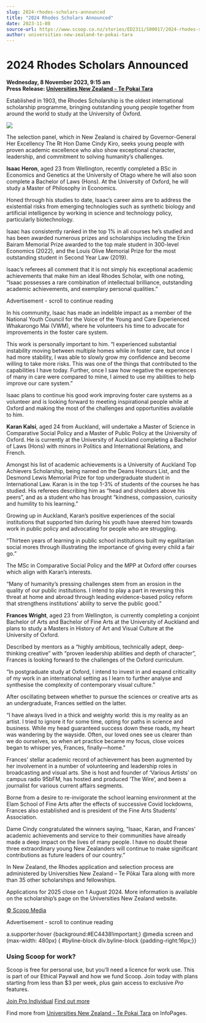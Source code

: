 ```yaml
---
slug: 2024-rhodes-scholars-announced
title: "2024 Rhodes Scholars Announced"
date: 2023-11-08
source-url: https://www.scoop.co.nz/stories/ED2311/S00017/2024-rhodes-scholars-announced.htm
author: universities-new-zealand-te-pokai-tara
---
```

2024 Rhodes Scholars Announced
==============================

**Wednesday, 8 November 2023, 9:15 am**  
**Press Release: [Universities New Zealand - Te Pokai Tara](https://info.scoop.co.nz/Universities_New_Zealand_-_Te_Pokai_Tara)**

Established in 1903, the Rhodes Scholarship is the oldest international scholarship programme, bringing outstanding young people together from around the world to study at the University of Oxford.

![](https://img.scoop.co.nz/stories/images/2311/qk6i4ydlcmtki0xq.jpg)

The selection panel, which in New Zealand is chaired by Governor-General Her Excellency The Rt Hon Dame Cindy Kiro, seeks young people with proven academic excellence who also show exceptional character, leadership, and commitment to solving humanity’s challenges.

**Isaac Heron**, aged 23 from Wellington, recently completed a BSc in Economics and Genetics at the University of Otago where he will also soon complete a Bachelor of Laws (Hons). At the University of Oxford, he will study a Master of Philosophy in Economics.

Honed through his studies to date, Isaac’s career aims are to address the existential risks from emerging technologies such as synthetic biology and artificial intelligence by working in science and technology policy, particularly biotechnology.

Isaac has consistently ranked in the top 1% in all courses he’s studied and has been awarded numerous prizes and scholarships including the Erkin Bairam Memorial Prize awarded to the top male student in 300-level Economics (2022), and the Louis Olive Memorial Prize for the most outstanding student in Second Year Law (2019).

Isaac’s referees all comment that it is not simply his exceptional academic achievements that make him an ideal Rhodes Scholar, with one noting, “Isaac possesses a rare combination of intellectual brilliance, outstanding academic achievements, and exemplary personal qualities.”

Advertisement - scroll to continue reading





In his community, Isaac has made an indelible impact as a member of the National Youth Council for the Voice of the Young and Care Experienced Whakarongo Mai (VWM), where he volunteers his time to advocate for improvements in the foster care system.

This work is personally important to him. “I experienced substantial instability moving between multiple homes while in foster care, but once I had more stability, I was able to slowly grow my confidence and become willing to take more risks. This was one of the things that contributed to the capabilities I have today. Further, once I saw how negative the experiences of many in care were compared to mine, I aimed to use my abilities to help improve our care system.”

Isaac plans to continue his good work improving foster care systems as a volunteer and is looking forward to meeting inspirational people while at Oxford and making the most of the challenges and opportunities available to him.

  
**Karan Kalsi**, aged 24 from Auckland, will undertake a Master of Science in Comparative Social Policy and a Master of Public Policy at the University of Oxford. He is currently at the University of Auckland completing a Bachelor of Laws (Hons) with minors in Politics and International Relations, and French.

Amongst his list of academic achievements is a University of Auckland Top Achievers Scholarship, being named on the Deans Honours List, and the Desmond Lewis Memorial Prize for top undergraduate student in International Law. Karan is in the top 1-3% of students of the courses he has studied. His referees describing him as “head and shoulders above his peers”, and as a student who has brought “kindness, compassion, curiosity and humility to his learning.”

Growing up in Auckland, Karan’s positive experiences of the social institutions that supported him during his youth have steered him towards work in public policy and advocating for people who are struggling.

“Thirteen years of learning in public school institutions built my egalitarian social mores through illustrating the importance of giving every child a fair go.”

The MSc in Comparative Social Policy and the MPP at Oxford offer courses which align with Karan’s interests.

“Many of humanity’s pressing challenges stem from an erosion in the quality of our public institutions. I intend to play a part in reversing this threat at home and abroad through leading evidence-based policy reform that strengthens institutions’ ability to serve the public good.”

  
**Frances Wright**, aged 23 from Wellington, is currently completing a conjoint Bachelor of Arts and Bachelor of Fine Arts at the University of Auckland and plans to study a Masters in History of Art and Visual Culture at the University of Oxford.

Described by mentors as a “highly ambitious, technically adept, deep-thinking creative” with “proven leadership abilities and depth of character”, Frances is looking forward to the challenges of the Oxford curriculum.

“In postgraduate study at Oxford, I intend to invest in and expand criticality of my work in an international setting as I learn to further analyse and synthesise the complexity of contemporary visual culture.”

After oscillating between whether to pursue the sciences or creative arts as an undergraduate, Frances settled on the latter.

“I have always lived in a thick and weighty world: this is my reality as an artist. I tried to ignore it for some time, opting for paths in science and business. While my head guaranteed success down these roads, my heart was wandering by the wayside. Often, our loved ones see us clearer than we do ourselves, so when art practice became my focus, close voices began to whisper yes, Frances, finally—home.”

Frances’ stellar academic record of achievement has been augmented by her involvement in a number of volunteering and leadership roles in broadcasting and visual arts. She is host and founder of ‘Various Artists’ on campus radio 95bFM, has hosted and produced ‘The Wire’, and been a journalist for various current affairs segments.

Borne from a desire to re-invigorate the school learning environment at the Elam School of Fine Arts after the effects of successive Covid lockdowns, Frances also established and is president of the Fine Arts Students’ Association.

Dame Cindy congratulated the winners saying, “Isaac, Karan, and Frances' academic achievements and service to their communities have already made a deep impact on the lives of many people. I have no doubt these three extraordinary young New Zealanders will continue to make significant contributions as future leaders of our country.”

In New Zealand, the Rhodes application and selection process are administered by Universities New Zealand – Te Pōkai Tara along with more than 35 other scholarships and fellowships.

Applications for 2025 close on 1 August 2024. More information is available on the scholarship’s page on the Universities New Zealand website.

[© Scoop Media](http://www.scoop.co.nz/about/terms.html)  

Advertisement - scroll to continue reading



a.supporter:hover {background:#EC4438!important;} @media screen and (max-width: 480px) { #byline-block div.byline-block {padding-right:16px;}}

### Using Scoop for work?

Scoop is free for personal use, but you’ll need a licence for work use. This is part of our Ethical Paywall and how we fund Scoop. Join today with plans starting from less than $3 per week, plus gain access to exclusive _Pro_ features.  
  
[Join Pro Individual](https://pro.scoop.co.nz/Individual/?from=ProIn24) [Find out more](https://pro.scoop.co.nz/using-scoop-for-work/?from=ProIn24)

Find more from [Universities New Zealand - Te Pokai Tara](https://info.scoop.co.nz/Universities_New_Zealand_-_Te_Pokai_Tara) on InfoPages.